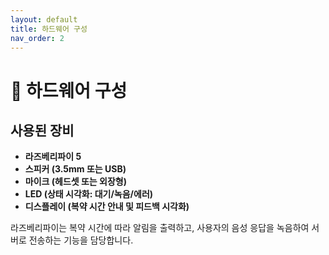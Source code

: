 ```yaml
---
layout: default
title: 하드웨어 구성
nav_order: 2
---
```


# 🧩 하드웨어 구성

## 사용된 장비
- **라즈베리파이 5**
- **스피커 (3.5mm 또는 USB)**
- **마이크 (헤드셋 또는 외장형)**
- **LED (상태 시각화: 대기/녹음/에러)**
- **디스플레이 (복약 시간 안내 및 피드백 시각화)**

라즈베리파이는 복약 시간에 따라 알림을 출력하고, 사용자의 음성 응답을 녹음하여 서버로 전송하는 기능을 담당합니다.